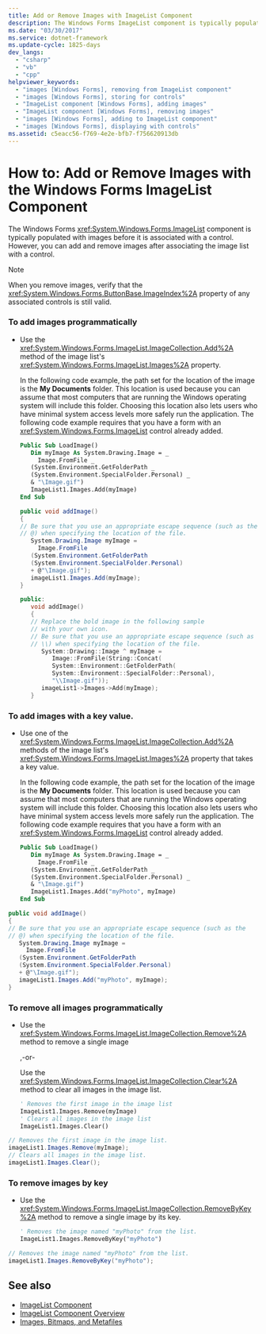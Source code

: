 ```yaml
---
title: Add or Remove Images with ImageList Component
description: The Windows Forms ImageList component is typically populated with images before it is associated with a control. Learn to add and remove images later.
ms.date: "03/30/2017"
ms.service: dotnet-framework
ms.update-cycle: 1825-days
dev_langs:
  - "csharp"
  - "vb"
  - "cpp"
helpviewer_keywords:
  - "images [Windows Forms], removing from ImageList component"
  - "images [Windows Forms], storing for controls"
  - "ImageList component [Windows Forms], adding images"
  - "ImageList component [Windows Forms], removing images"
  - "images [Windows Forms], adding to ImageList component"
  - "images [Windows Forms], displaying with controls"
ms.assetid: c5eacc56-f769-4e2e-bfb7-f756620913db
---
```

# How to: Add or Remove Images with the Windows Forms ImageList Component

The Windows Forms <xref:System.Windows.Forms.ImageList> component is typically populated with images before it is associated with a control. However, you can add and remove images after associating the image list with a control.

> [!NOTE]
> When you remove images, verify that the <xref:System.Windows.Forms.ButtonBase.ImageIndex%2A> property of any associated controls is still valid.

### To add images programmatically

- Use the <xref:System.Windows.Forms.ImageList.ImageCollection.Add%2A> method of the image list's <xref:System.Windows.Forms.ImageList.Images%2A> property.

     In the following code example, the path set for the location of the image is the **My Documents** folder. This location is used because you can assume that most computers that are running the Windows operating system will include this folder. Choosing this location also lets users who have minimal system access levels more safely run the application. The following code example requires that you have a form with an <xref:System.Windows.Forms.ImageList> control already added.

    ```vb
    Public Sub LoadImage()
       Dim myImage As System.Drawing.Image = _
         Image.FromFile _
       (System.Environment.GetFolderPath _
       (System.Environment.SpecialFolder.Personal) _
       & "\Image.gif")
       ImageList1.Images.Add(myImage)
    End Sub
    ```

    ```csharp
    public void addImage()
    {
    // Be sure that you use an appropriate escape sequence (such as the
    // @) when specifying the location of the file.
       System.Drawing.Image myImage =
         Image.FromFile
       (System.Environment.GetFolderPath
       (System.Environment.SpecialFolder.Personal)
       + @"\Image.gif");
       imageList1.Images.Add(myImage);
    }
    ```

    ```cpp
    public:
       void addImage()
       {
       // Replace the bold image in the following sample
       // with your own icon.
       // Be sure that you use an appropriate escape sequence (such as
       // \\) when specifying the location of the file.
          System::Drawing::Image ^ myImage =
             Image::FromFile(String::Concat(
             System::Environment::GetFolderPath(
             System::Environment::SpecialFolder::Personal),
             "\\Image.gif"));
          imageList1->Images->Add(myImage);
       }
    ```

### To add images with a key value.

- Use one of the <xref:System.Windows.Forms.ImageList.ImageCollection.Add%2A> methods of the image list's <xref:System.Windows.Forms.ImageList.Images%2A> property that takes a key value.

     In the following code example, the path set for the location of the image is the **My Documents** folder. This location is used because you can assume that most computers that are running the Windows operating system will include this folder. Choosing this location also lets users who have minimal system access levels more safely run the application. The following code example requires that you have a form with an <xref:System.Windows.Forms.ImageList> control already added.

    ```vb
    Public Sub LoadImage()
       Dim myImage As System.Drawing.Image = _
         Image.FromFile _
       (System.Environment.GetFolderPath _
       (System.Environment.SpecialFolder.Personal) _
       & "\Image.gif")
       ImageList1.Images.Add("myPhoto", myImage)
    End Sub
    ```

```csharp
public void addImage()
{
// Be sure that you use an appropriate escape sequence (such as the
// @) when specifying the location of the file.
   System.Drawing.Image myImage =
     Image.FromFile
   (System.Environment.GetFolderPath
   (System.Environment.SpecialFolder.Personal)
   + @"\Image.gif");
   imageList1.Images.Add("myPhoto", myImage);
}
```

### To remove all images programmatically

- Use the <xref:System.Windows.Forms.ImageList.ImageCollection.Remove%2A> method to remove a single image

     ,-or-

     Use the <xref:System.Windows.Forms.ImageList.ImageCollection.Clear%2A> method to clear all images in the image list.

    ```vb
    ' Removes the first image in the image list
    ImageList1.Images.Remove(myImage)
    ' Clears all images in the image list
    ImageList1.Images.Clear()
    ```

```csharp
// Removes the first image in the image list.
imageList1.Images.Remove(myImage);
// Clears all images in the image list.
imageList1.Images.Clear();
```

### To remove images by key

- Use the <xref:System.Windows.Forms.ImageList.ImageCollection.RemoveByKey%2A> method to remove a single image by its key.

    ```vb
    ' Removes the image named "myPhoto" from the list.
    ImageList1.Images.RemoveByKey("myPhoto")
    ```

```csharp
// Removes the image named "myPhoto" from the list.
imageList1.Images.RemoveByKey("myPhoto");
```

## See also

- [ImageList Component](imagelist-component-windows-forms.md)
- [ImageList Component Overview](imagelist-component-overview-windows-forms.md)
- [Images, Bitmaps, and Metafiles](../advanced/images-bitmaps-and-metafiles.md)
